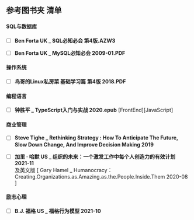 ## 参考图书夹 清单

#### SQL与数据库
- [ ]  __Ben Forta  UK _ SQL必知必会  第4版.AZW3__     
- [ ]  __Ben Forta  UK _ MySQL必知必会   2009-01.PDF__    


#### 操作系统
- [ ]  __鸟哥的Linux私房菜 基础学习篇 第4版  2018.PDF__           


#### 编程语言   
- [ ]  __钟胜平 _ TypeScript入门与实战 2020.epub__  [FrontEnd][JavaScript]    


#### 商业管理
- [ ]  __Steve Tighe _ Rethinking Strategy : How To Anticipate The Future, Slow Down Change, And Improve Decision Making  2019__      
- [ ]  __加里 · 哈默  US _ 组织的未来：一个激发工作中每个人创造力的有效计划   2021-11__      
   及英文版 [ Gary Hamel _ Humanocracy：Creating.Organizations.as.Amazing.as.the.People.Inside.Them   2020-08 ]     


#### 励志心理
- [ ]  __B.J. 福格  US _ 福格行为模型   2021-10__    


